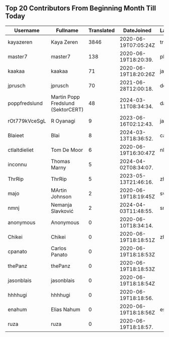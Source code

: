 ## Top 20 Contributors From Beginning Month Till Today ##
|Username|Fullname|Translated|DateJoined|Language|
|--------|--------|----------|----------|-------|
|kayazeren|Kaya Zeren|3846|2020-06-19T07:05:24Z|tr|
|master7|master7|138|2020-06-19T18:20:39.|pl|
|kaakaa|kaakaa|71|2020-06-19T18:20:26Z|ja|
|jprusch|jprusch|70|2021-06-28T12:00:18.|de|
|poppfredslund|Martin Popp Fredslund (SektorCERT)|48|2024-03-11T08:34:34.|da|
|rOt779kVceSgL|R Oyanagi|9|2023-06-16T02:12:43.|ja|
|Blaieet|Blai|8|2024-03-13T18:36:52.|ca|
|ctlaltdieliet|Tom De Moor|6|2020-06-19T16:30:47Z|nl|
|inconnu|Thomas Marny|5|2024-04-02T08:34:07.||
|ThrRip|ThrRip|5|2023-05-13T21:46:16.|zh_Hans|
|majo|MArtin Johnson|2|2020-06-19T18:19:45Z|sv|
|nmnj|Nemanja Slavković|2|2024-04-03T11:48:55.|sr|
|anonymous|Anonymous|0|2020-06-10T18:34:14.||
|Chikei|Chikei|0|2020-06-19T18:18:51Z|zh_Hant|
|cpanato|Carlos Panato|0|2020-06-19T18:18:53Z||
|thePanz|thePanz|0|2020-06-19T18:18:53Z||
|jasonblais|jasonblais|0|2020-06-19T18:18:54Z||
|hhhhugi|hhhhugi|0|2020-06-19T18:18:56.||
|enahum|Elias  Nahum|0|2020-06-19T18:18:56Z|es|
|ruza|ruza|0|2020-06-19T18:18:57.||
